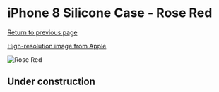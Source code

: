 # iPhone 8 Silicone Case - Rose Red

[Return to previous page](/iphone_7)

[High-resolution image from Apple](https://store.storeimages.cdn-apple.com/8756/as-images.apple.com/is/MQGT2?wid=4500&hei=4500&fmt=png)

<div style="width: 512px"><img src="/almost_uncompressed/MQGT2.webp" alt="Rose Red"></div>

## Under construction
